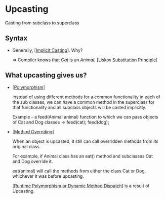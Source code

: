 # Upcasting

Casting from subclass to superclass

## Syntax

- Generally, [[Implicit Casting]]. Why?
  
  => Compiler knows that *Cat* is an *Animal.* [[Liskov Substitution Principle]]

## What upcasting gives us?

- [[Polymorphism]]

    Instead of using different methods for a common functionality in each of the sub classes, we can have a common method in the superclass for that functionality and all subclass objects will be casted implicitly.

    Example - a feed(Animal animal) function to which we can pass objects of Cat and Dog classes → feed(cat); feed(dog);

- [[Method Overriding]]

    When an object is upcasted, it still can call overridden methods from its original class.

    For example, if Animal class has an eat() method and subclasses Cat and Dog override it.

    eat(animal) will call the methods from either the class Cat or Dog, whichever it was before upcasting.

    [[Runtime Polymorphism or Dynamic Method Dispatch]] is a result of Upcasting.


[//begin]: # "Autogenerated link references for markdown compatibility"
[Implicit Casting]: <Implicit Casting> "Implicit Casting"
[Liskov Substitution Principle]: <Liskov Substitution Principle> "Liskov Substitution Principle"
[Polymorphism]: Polymorphism "Polymorphism"
[Method Overriding]: <Method Overriding> "Method Overriding"
[Runtime Polymorphism or Dynamic Method Dispatch]: <Runtime Polymorphism or Dynamic Method Dispatch> "Runtime Polymorphism or Dynamic Method Dispatch"
[//end]: # "Autogenerated link references"